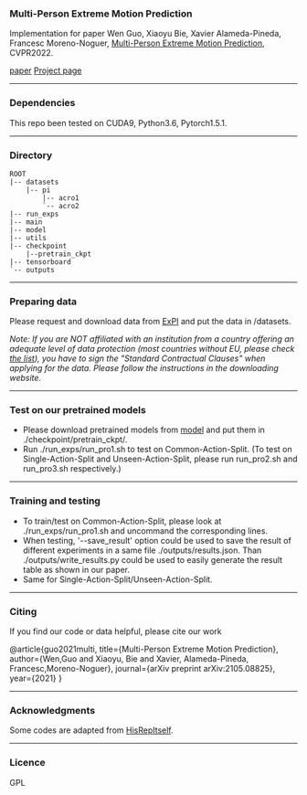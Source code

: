 
### Multi-Person Extreme Motion Prediction

Implementation for paper
Wen Guo, Xiaoyu Bie, Xavier Alameda-Pineda, Francesc Moreno-Noguer,
[Multi-Person Extreme Motion Prediction](https://arxiv.org/abs/2105.08825), CVPR2022. 

[paper](https://arxiv.org/abs/2105.08825) [Project page](https://team.inria.fr/robotlearn/multi-person-extreme-motion-prediction/)


---
### Dependencies
This repo been tested on CUDA9, Python3.6, Pytorch1.5.1.

---
### Directory

```
ROOT
|-- datasets
    |-- pi
        |-- acro1
        `-- acro2
|-- run_exps
|-- main
|-- model
|-- utils 
|-- checkpoint
    |--pretrain_ckpt
|-- tensorboard
`-- outputs
```

---
### Preparing data
Please request and download data from [ExPI](https://zenodo.org/record/5578329#.YbjaLPHMK3J) and put the data in /datasets.

*Note: If you are NOT affiliated with an institution from a country offering an adequate level of data protection 
(most countries without EU, please check [the list](https://ec.europa.eu/info/law/law-topic/data-protection/international-dimension-data-protection/adequacy-decisions_en)), you have to sign the "Standard Contractual Clauses" when applying for the data. Please follow the instructions in the downloading website.*

---
### Test on our pretrained models
* Please download pretrained models from [model](https://drive.google.com/drive/folders/1TVgaVi_SaQl9j_KoGaa3XZb5XjGC7e0Y?usp=sharing)
and put them in ./checkpoint/pretrain_ckpt/.
* Run ./run_exps/run_pro1.sh to test on Common-Action-Split. 
(To test on Single-Action-Split and Unseen-Action-Split, please run run_pro2.sh and run_pro3.sh respectively.)

---
### Training and testing
* To train/test on Common-Action-Split, please look at ./run_exps/run_pro1.sh and uncommand the corresponding lines.
* When testing, '--save_result' option could be used to save the result of different experiments in a same file ./outputs/results.json. 
Than ./outputs/write_results.py could be used to easily generate the result table as shown in our paper.
* Same for Single-Action-Split/Unseen-Action-Split.

---
### Citing
If you find our code or data helpful, please cite our work

@article{guo2021multi,
    title={Multi-Person Extreme Motion Prediction}, 
    author={Wen,Guo and Xiaoyu, Bie and Xavier, Alameda-Pineda, Francesc,Moreno-Noguer}, 
    journal={arXiv preprint arXiv:2105.08825}, 
    year={2021} }

---
### Acknowledgments
Some codes are adapted from [HisRepItself](https://github.com/wei-mao-2019/HisRepItself).

---
### Licence
GPL


